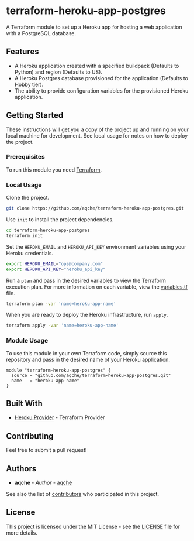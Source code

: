 # terraform-heroku-app-postgres

A Terraform module to set up a Heroku app for hosting a web application with a PostgreSQL database.

## Features

- A Heroku application created with a specified buildpack (Defaults to Python) and region (Defaults to US).
- A Heroku Postgres database provisioned for the application (Defaults to Hobby tier).
- The ability to provide configuration variables for the provisioned Heroku application.

## Getting Started

These instructions will get you a copy of the project up and running on your local machine for development. See local usage for notes on how to deploy the project.

### Prerequisites

To run this module you need [Terraform](https://www.terraform.io/).

### Local Usage

Clone the project.

```sh
git clone https://github.com/aqche/terraform-heroku-app-postgres.git
```

Use `init` to install the project dependencies.

```sh
cd terraform-heroku-app-postgres
terraform init
```

Set the `HEROKU_EMAIL` and `HEROKU_API_KEY` environment variables using your Heroku credentials.

```sh
export HEROKU_EMAIL="ops@company.com"
export HEROKU_API_KEY="heroku_api_key"
```

Run a `plan` and pass in the desired variables to view the Terraform execution plan. For more information on each variable, view the [variables.tf](./variables.tf) file.

```sh
terraform plan -var 'name=heroku-app-name'
```

When you are ready to deploy the Heroku infrastructure, run `apply`.

```sh
terraform apply -var 'name=heroku-app-name'
```

### Module Usage

To use this module in your own Terraform code, simply source this repository and pass in the desired name of your Heroku application.

```hcl
module "terraform-heroku-app-postgres" {
  source = "github.com/aqche/terraform-heroku-app-postgres.git"
  name   = "heroku-app-name"
}
```

## Built With

- [Heroku Provider](https://www.terraform.io/docs/providers/heroku/) - Terraform Provider

## Contributing

Feel free to submit a pull request!

## Authors

- **aqche** - _Author_ - [aqche](https://github.com/aqche)

See also the list of [contributors](https://github.com/aqche/terraform-heroku-app-postgres/contributors) who participated in this project.

## License

This project is licensed under the MIT License - see the [LICENSE](./LICENSE) file for more details.
